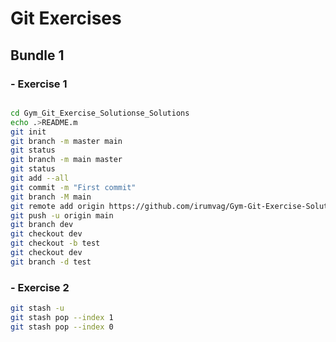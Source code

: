 # Git Exercises 
## Bundle 1
### - Exercise 1

```bash

cd Gym_Git_Exercise_Solutionse_Solutions
echo .>README.m
git init       
git branch -m master main 
git status
git branch -m main master
git status     
git add --all  
git commit -m "First commit"
git branch -M main
git remote add origin https://github.com/irumvag/Gym-Git-Exercise-Solutions.git
git push -u origin main
git branch dev
git checkout dev
git checkout -b test
git checkout dev
git branch -d test

```
### - Exercise 2

```bash
git stash -u
git stash pop --index 1
git stash pop --index 0
```